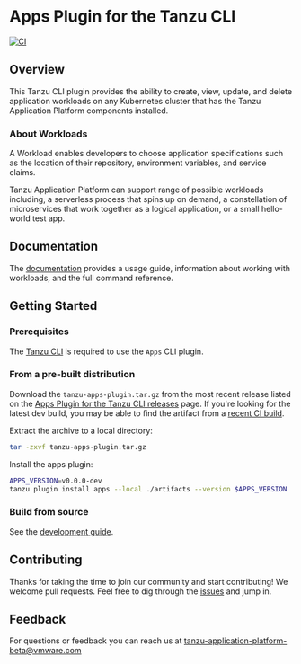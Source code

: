 # Apps Plugin for the Tanzu CLI

[![CI](https://github.com/vmware-tanzu/apps-cli-plugin/actions/workflows/ci.yaml/badge.svg)](https://github.com/vmware-tanzu/apps-cli-plugin/actions/workflows/ci.yaml)

## Overview

This Tanzu CLI plugin provides the ability to create, view, update, and delete application workloads on any Kubernetes cluster that has the Tanzu Application Platform components installed.

### <a id='About'></a>About Workloads

A Workload enables developers to choose application specifications such as the location of their repository, environment variables, and service claims.

Tanzu Application Platform can support range of possible workloads including, a serverless process that spins up on demand, a constellation of microservices that work together as a logical application, or a small hello-world test app.

## Documentation

The [documentation](docs) provides a usage guide, information about working with workloads, and the full command reference.

## Getting Started

### Prerequisites

The [Tanzu CLI](https://github.com/vmware-tanzu/tanzu-framework/tree/main/cmd/cli#installation) is required to use the `Apps` CLI plugin.

### From a pre-built distribution

Download the `tanzu-apps-plugin.tar.gz` from the most recent release listed on the [Apps Plugin for the Tanzu CLI releases](https://github.com/vmware-tanzu/apps-cli-plugin/releases) page. If you're looking for the latest dev build, you may be able to find the artifact from a [recent CI build](https://github.com/vmware-tanzu/apps-cli-plugin/actions/workflows/ci.yaml?query=branch%3Amain+event%3Apush).

Extract the archive to a local directory:

```sh
tar -zxvf tanzu-apps-plugin.tar.gz
```

Install the apps plugin:

```sh
APPS_VERSION=v0.0.0-dev
tanzu plugin install apps --local ./artifacts --version $APPS_VERSION
```

### Build from source

See the [development guide](./DEVELOPMENT.md#local-builds).

## Contributing

Thanks for taking the time to join our community and start contributing! We welcome pull requests. Feel free to dig through the [issues](https://github.com/vmware-tanzu/apps-cli-plugin/issues) and jump in.


## <a id='feedback'></a>Feedback

For questions or feedback you can reach us at tanzu-application-platform-beta@vmware.com
